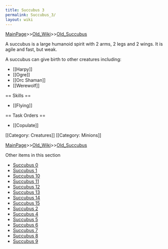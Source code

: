 ```yaml
---
title: Succubus 3
permalink: Succubus_3/
layout: wiki
---
```


[MainPage](/keeperrl_wiki/ "wikilink")>>[Old_Wiki](/keeperrl_wiki/Old_Wiki "wikilink")>>[Old_Succubus](/keeperrl_wiki/Old_Succubus "wikilink")

A succubus is a large humanoid spirit with 2 arms, 2 legs and 2 wings. It is agile and fast, but weak.

A succubus can give birth to other creatures including:
* [[Harpy]]
* [[Ogre]]
* [[Orc Shaman]]
* [[Werewolf]]

== Skills ==
* [[Flying]]

== Task Orders ==
* [[Copulate]]

[[Category: Creatures]]
[[Category: Minions]]

[MainPage](/keeperrl_wiki/ "wikilink")>>[Old_Wiki](/keeperrl_wiki/Old_Wiki "wikilink")>>[Old_Succubus](/keeperrl_wiki/Old_Succubus "wikilink")

Other items in this section
-    [Succubus 0](/keeperrl_wiki/Succubus_0 "wikilink")
-    [Succubus 1](/keeperrl_wiki/Succubus_1 "wikilink")
-    [Succubus 10](/keeperrl_wiki/Succubus_10 "wikilink")
-    [Succubus 11](/keeperrl_wiki/Succubus_11 "wikilink")
-    [Succubus 12](/keeperrl_wiki/Succubus_12 "wikilink")
-    [Succubus 13](/keeperrl_wiki/Succubus_13 "wikilink")
-    [Succubus 14](/keeperrl_wiki/Succubus_14 "wikilink")
-    [Succubus 15](/keeperrl_wiki/Succubus_15 "wikilink")
-    [Succubus 2](/keeperrl_wiki/Succubus_2 "wikilink")
-    [Succubus 4](/keeperrl_wiki/Succubus_4 "wikilink")
-    [Succubus 5](/keeperrl_wiki/Succubus_5 "wikilink")
-    [Succubus 6](/keeperrl_wiki/Succubus_6 "wikilink")
-    [Succubus 7](/keeperrl_wiki/Succubus_7 "wikilink")
-    [Succubus 8](/keeperrl_wiki/Succubus_8 "wikilink")
-    [Succubus 9](/keeperrl_wiki/Succubus_9 "wikilink")
